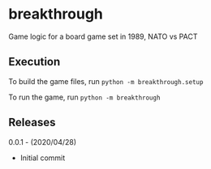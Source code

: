 # breakthrough
Game logic for a board game set in 1989, NATO vs PACT

## Execution
To build the game files, run `python -m breakthrough.setup`

To run the game, run `python -m breakthrough`

## Releases
0.0.1 - (2020/04/28)
- Initial commit